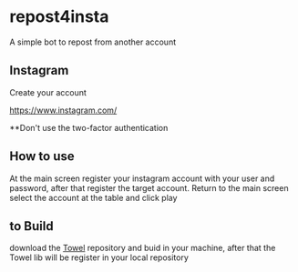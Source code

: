 # repost4insta
A simple bot to repost from another account

## Instagram
Create your account

https://www.instagram.com/

**Don't use the two-factor authentication

## How to use
At the main screen register your instagram account with your user and password, after that register the target account. Return to the main screen select the account at the table and click play

## to Build
download the [Towel](https://github.com/krismorte/Towel) repository and buid in your machine, after that the Towel lib will be register in your local repository
